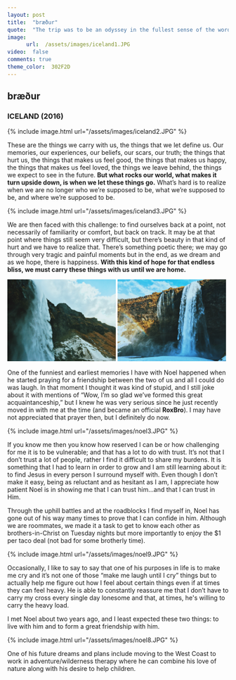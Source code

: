 ```yaml
---
layout: post
title:  "bræður"
quote:  "The trip was to be an odyssey in the fullest sense of the word, an epic journey that would change everything."
image:
      url:  /assets/images/iceland1.JPG
video:  false
comments: true
theme_color:  302F2D
---
```


## bræður

### ICELAND (2016)

{% include image.html url="/assets/images/iceland2.JPG" %}

These are the things we carry with us, the things that we let define us. Our memories, our experiences, our beliefs, our scars, our truth; the things that hurt us, the things that makes us feel good, the things that makes us happy, the things that makes us feel loved, the things we leave behind, the things we expect to see in the future. **But what rocks our world, what makes it turn upside down, is when we let these things go.** What’s hard is to realize when we are no longer who we’re supposed to be, what we’re supposed to be, and where we’re supposed to be.

{% include image.html url="/assets/images/iceland3.JPG" %}

We are then faced with this challenge: to find ourselves back at a point, not necessarily of familiarity or comfort, but back on track. It may be at that point where things still seem very difficult, but there’s beauty in that kind of hurt and we have to realize that. There’s something poetic there; we may go through very tragic and painful moments but in the end, as we dream and as we hope, there is happiness. **With this kind of hope for that endless bliss, we must carry these things with us until we are home.**

<section>
	<img width="49%" src="/assets/images/iceland4.JPG">
	<img width="49%" src="/assets/images/iceland5.JPG">
</section>

One of the funniest and earliest memories I have with Noel happened when he started praying for a friendship between the two of us and all I could do was laugh. In that moment I thought it was kind of stupid, and I still joke about it with mentions of “Wow, I’m so glad we’ve formed this great acquaintanceship,” but I knew he was very serious since he just recently moved in with me at the time (and became an official **RoxBro**). I may have not appreciated that prayer then, but I definitely do now.

{% include image.html url="/assets/images/noel3.JPG" %}

If you know me then you know how reserved I can be or how challenging for me it is to be vulnerable; and that has a lot to do with trust. It’s not that I don’t trust a lot of people, rather I find it difficult to share my burdens. It is something that I had to learn in order to grow and I am still learning about it: to find Jesus in every person I surround myself with. Even though I don’t make it easy, being as reluctant and as hesitant as I am, I appreciate how patient Noel is in showing me that I can trust him…and that I can trust in Him.

Through the uphill battles and at the roadblocks I find myself in, Noel has gone out of his way many times to prove that I can confide in him. Although we are roommates, we made it a task to get to know each other as brothers-in-Christ on Tuesday nights but more importantly to enjoy the $1 per taco deal (not bad for some brotherly time).

{% include image.html url="/assets/images/noel9.JPG" %}

Occasionally, I like to say to say that one of his purposes in life is to make me cry and it’s not one of those “make me laugh until I cry” things but to actually help me figure out how I feel about certain things even if at times they can feel heavy. He is able to constantly reassure me that I don’t have to carry my cross every single day lonesome and that, at times, he's willing to carry the heavy load.

I met Noel about two years ago, and I least expected these two things: to live with him and to form a great friendship with him.

{% include image.html url="/assets/images/noel8.JPG" %}

One of his future dreams and plans include moving to the West Coast to work in adventure/wilderness therapy where he can combine his love of nature along with his desire to help children.
